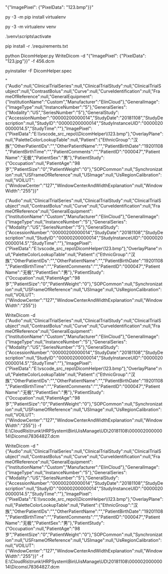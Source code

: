 
"{\"ImagePixel\": {\"PixelData\": \"123.bmp\"}}"

py -3 -m pip install virtualenv

py -3 -m virtualenv venv

.\venv\scripts\activate

pip install -r .\requirements.txt

python DicomHelper.py WriteDicom -d "{\"ImagePixel\": {\"PixelData\": \"123.jpg\"}}" -f 456.dcm

pyinstaller -F DicomHelper.spec

"{\"Audio\":null,\"ClinicalTrialSeries\":null,\"ClinicalTrialStudy\":null,\"ClinicalTrialSubject\":null,\"ContrastBolus\":null,\"Curve\":null,\"CurveIdentification\":null,\"FrameOfReference\":null,\"GeneralEquipment\":{\"InstitutionName\":\"Custom\",\"Manufacturer\":\"ElinCloud\"},\"GeneralImage\":{\"ImageType\":null,\"InstanceNumber\":\"5\"},\"GeneralSeries\":{\"Modality\":\"US\",\"SeriesNumber\":\"5\"},\"GeneralStudy\":{\"AccessionNumber\":\"00000200000014\",\"StudyDate\":\"20181108\",\"StudyDescription\":null,\"StudyID\":\"00000200000014\",\"StudyInstanceUID\":\"00000200000014.5\",\"StudyTime\":\"\"},\"ImagePixel\":{\"PixelData\":\"E:\\\\vscode_src_repo\\\\DicomHelper\\\\123.bmp\"},\"OverlayPlane\":null,\"PaletteColorLookupTable\":null,\"Patient\":{\"EthnicGroup\":\"汉族\",\"OtherPatientIDs\":\"\",\"OtherPatientName\":\"\",\"PatientBirthDate\":\"19201108\",\"PatientBirthTime\":\"\",\"PatientComments\":\"\",\"PatientID\":\"000047\",\"PatientName\":\"无极\",\"PatientSex\":\"男\"},\"PatientStudy\":{\"Occupation\":null,\"PatientAge\":\"98岁\",\"PatientSize\":\"0\",\"PatientWeight\":\"0\"},\"SOPCommon\":null,\"Synchronization\":null,\"USFrameOfReference\":null,\"USImage\":null,\"UsRegionCalibration\":null,\"VOILUT\":{\"WindowCenter\":\"127\",\"WindowCenterAndWidthExplanation\":null,\"WindowWidth\":\"255\"}}"

{"Audio":null,"ClinicalTrialSeries":null,"ClinicalTrialStudy":null,"ClinicalTrialSubject":null,"ContrastBolus":null,"Curve":null,"CurveIdentification":null,"FrameOfReference":null,"GeneralEquipment":{"InstitutionName":"Custom","Manufacturer":"ElinCloud"},"GeneralImage":{"ImageType":null,"InstanceNumber":"5"},"GeneralSeries":{"Modality":"US","SeriesNumber":"5"},"GeneralStudy":{"AccessionNumber":"00000200000014","StudyDate":"20181108","StudyDescription":null,"StudyID":"00000200000014","StudyInstanceUID":"00000200000014.5","StudyTime":""},"ImagePixel":{"PixelData":"E:\\vscode_src_repo\\DicomHelper\\123.bmp"},"OverlayPlane":null,"PaletteColorLookupTable":null,"Patient":{"EthnicGroup":"汉族","OtherPatientIDs":"","OtherPatientName":"","PatientBirthDate":"19201108","PatientBirthTime":"","PatientComments":"","PatientID":"000047","PatientName":"无极","PatientSex":"男"},"PatientStudy":{"Occupation":null,"PatientAge":"98岁","PatientSize":"0","PatientWeight":"0"},"SOPCommon":null,"Synchronization":null,"USFrameOfReference":null,"USImage":null,"UsRegionCalibration":null,"VOILUT":{"WindowCenter":"127","WindowCenterAndWidthExplanation":null,"WindowWidth":"255"}}

WriteDicom -d {"Audio":null,"ClinicalTrialSeries":null,"ClinicalTrialStudy":null,"ClinicalTrialSubject":null,"ContrastBolus":null,"Curve":null,"CurveIdentification":null,"FrameOfReference":null,"GeneralEquipment":{"InstitutionName":"Custom","Manufacturer":"ElinCloud"},"GeneralImage":{"ImageType":null,"InstanceNumber":"5"},"GeneralSeries":{"Modality":"US","SeriesNumber":"5"},"GeneralStudy":{"AccessionNumber":"00000200000014","StudyDate":"20181108","StudyDescription":null,"StudyID":"00000200000014","StudyInstanceUID":"00000200000014.5","StudyTime":""},"ImagePixel":{"PixelData":"E:\\vscode_src_repo\\DicomHelper\\123.bmp"},"OverlayPlane":null,"PaletteColorLookupTable":null,"Patient":{"EthnicGroup":"汉族","OtherPatientIDs":"","OtherPatientName":"","PatientBirthDate":"19201108","PatientBirthTime":"","PatientComments":"","PatientID":"000047","PatientName":"无极","PatientSex":"男"},"PatientStudy":{"Occupation":null,"PatientAge":"98岁","PatientSize":"0","PatientWeight":"0"},"SOPCommon":null,"Synchronization":null,"USFrameOfReference":null,"USImage":null,"UsRegionCalibration":null,"VOILUT":{"WindowCenter":"127","WindowCenterAndWidthExplanation":null,"WindowWidth":"255"}} -f E:\CloudRis\trunk\HRPSystem\Bin\UisManage\UD\20181108\00000200000014\Dicoms\78364827.dcm

 WriteDicom -d "{\"Audio\":null,\"ClinicalTrialSeries\":null,\"ClinicalTrialStudy\":null,\"ClinicalTrialSubject\":null,\"ContrastBolus\":null,\"Curve\":null,\"CurveIdentification\":null,\"FrameOfReference\":null,\"GeneralEquipment\":{\"InstitutionName\":\"Custom\",\"Manufacturer\":\"ElinCloud\"},\"GeneralImage\":{\"ImageType\":null,\"InstanceNumber\":\"5\"},\"GeneralSeries\":{\"Modality\":\"US\",\"SeriesNumber\":\"5\"},\"GeneralStudy\":{\"AccessionNumber\":\"00000200000014\",\"StudyDate\":\"20181108\",\"StudyDescription\":null,\"StudyID\":\"00000200000014\",\"StudyInstanceUID\":\"00000200000014.5\",\"StudyTime\":\"\"},\"ImagePixel\":{\"PixelData\":\"E:\\\\vscode_src_repo\\\\DicomHelper\\\\123.bmp\"},\"OverlayPlane\":null,\"PaletteColorLookupTable\":null,\"Patient\":{\"EthnicGroup\":\"汉族\",\"OtherPatientIDs\":\"\",\"OtherPatientName\":\"\",\"PatientBirthDate\":\"19201108\",\"PatientBirthTime\":\"\",\"PatientComments\":\"\",\"PatientID\":\"000047\",\"PatientName\":\"无极\",\"PatientSex\":\"男\"},\"PatientStudy\":{\"Occupation\":null,\"PatientAge\":\"98岁\",\"PatientSize\":\"0\",\"PatientWeight\":\"0\"},\"SOPCommon\":null,\"Synchronization\":null,\"USFrameOfReference\":null,\"USImage\":null,\"UsRegionCalibration\":null,\"VOILUT\":{\"WindowCenter\":\"127\",\"WindowCenterAndWidthExplanation\":null,\"WindowWidth\":\"255\"}}" -f E:\CloudRis\trunk\HRPSystem\Bin\UisManage\UD\20181108\00000200000014\Dicoms\78364827.dcm